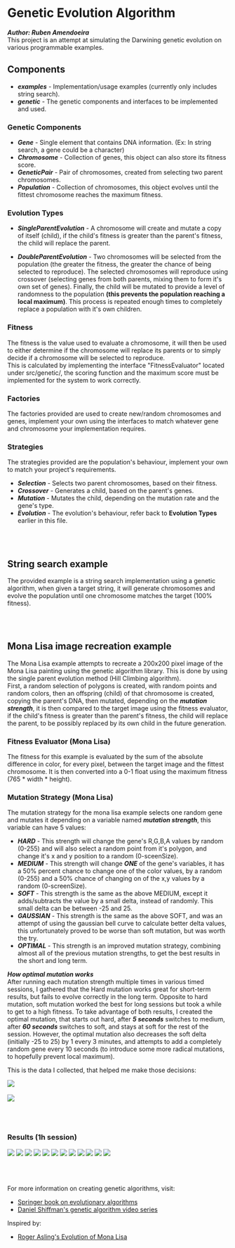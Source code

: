 # Genetic Evolution Algorithm
***Author: Ruben Amendoeira***<br>
This project is an attempt at simulating the Darwining genetic evolution on various programmable examples.



## Components
  * ***examples***  - Implementation/usage examples (currently only includes string search).<br>
  * ***genetic*** - The genetic components and interfaces to be implemented and used.
  
  
  
### Genetic Components
* ***Gene*** - Single element that contains DNA information. (Ex: In string search, a gene could be a character)<br>
* ***Chromosome*** - Collection of genes, this object can also store its fitness score.<br>
* ***GeneticPair*** - Pair of chromosomes, created from selecting two parent chromosomes.<br>
* ***Population*** - Collection of chromosomes, this object evolves until the fittest chromosome reaches the maximum fitness.



### Evolution Types
* ***SingleParentEvolution*** - A chromosome will create and mutate a copy of itself (child), if the child's fitness is greater than the parent's fitness, the child will replace the parent.<br>

* ***DoubleParentEvolution*** - Two chromosomes will be selected from the population (the greater the fitness, the greater the chance of being selected to reproduce). The selected chromosomes will reproduce using crossover (selecting genes from both parents, mixing them to form it's own set of genes). Finally, the child will be mutated to provide a level of randomness to the population <b>(this prevents the population reaching a local maximum)</b>. This process is repeated enough times to completely replace a population with it's own children.



### Fitness

The fitness is the value used to evaluate a chromosome, it will then be used to either determine if the chromosome will replace its parents or to simply decide if a chromosome will be selected to reproduce.<br>
This is calculated by implementing the interface "FitnessEvaluator" located under src/genetic/, the scoring function and the maximum score must be implemented for the system to work correctly.



### Factories

The factories provided are used to create new/random chromosomes and genes, implement your own using the interfaces to match whatever gene and chromosome your implementation requires.



### Strategies
The strategies provided are the population's behaviour, implement your own to match your project's requirements.<br>

*  ***Selection*** - Selects two parent chromosomes, based on their fitness.<br>
*  ***Crossover*** - Generates a child, based on the parent's genes.<br>
*  ***Mutation*** - Mutates the child, depending on the mutation rate and the gene's type.<br>
*  ***Evolution*** - The evolution's behaviour, refer back to <b>Evolution Types</b> earlier in this file.<br>

  
  <br><br>
  ## String search example
  The provided example is a string search implementation using a genetic algorithm, when given a target string, it will
  generate chromosomes and evolve the population until one chromosome matches the target (100% fitness).
  
  
  <br><br>
  ## Mona Lisa image recreation example
  The Mona Lisa example attempts to recreate a 200x200 pixel image of the Mona Lisa painting using the genetic algorithm library.
  This is done by using the single parent evolution method (Hill Climbing algorithm).<br>
  First, a random selection of polygons is created, with random points and random colors, then an offspring (child) of that chromosome is created, copying the parent's DNA, then mutated, depending on the ***mutation strength***, it is then compared to the target image using the fitness evaluator, if the child's fitness is greater than the parent's fitness, the child will replace the parent, to be possibly replaced by its own child in the future generation.
  
  ### Fitness Evaluator (Mona Lisa)
  The fitness for this example is evaluated by the sum of the absolute difference in color, for every pixel, between the target image and the fittest chromosome. It is then converted into a 0-1 float using the maximum fitness (765 * width * height).
  
  ### Mutation Strategy (Mona Lisa)
  The mutation strategy for the mona lisa example selects one random gene and mutates it depending on a variable named ***mutation strength***, this variable can have 5 values:
  * ***HARD*** - This strength will change the gene's R,G,B,A values by random (0-255) and will also select a random point from it's polygon, and change it's x and y position to a random (0-sceenSize).<br>
  * ***MEDIUM*** - This strength will change ***ONE*** of the gene's variables, it has a 50% percent chance to change one of the color values, by a random (0-255) and a 50% chance of changing on of the x,y values by a random (0-screenSize).<br>
  * ***SOFT*** - This strength is the same as the above MEDIUM, except it adds/subtracts the value by a small delta, instead of randomly. This small delta can be between -25 and 25.<br>
  * ***GAUSSIAN*** - This strength is the same as the above SOFT, and was an attempt of using the gaussian bell curve to calculate better delta values, this unfortunately proved to be worse than soft mutation, but was worth the try.<br>
  * ***OPTIMAL*** - This strength is an improved mutation strategy, combining almost all of the previous mutation strengths, to get the best results in the short and long term.
  
  ***How optimal mutation works***<br>
  After running each mutation strength multiple times in various timed sessions, I gathered that the Hard mutation works great for short-term results, but fails to evolve correctly in the long term. Opposite to hard mutation, soft mutation worked the best for long sessions but took a while to get to a high fitness. To take advantage of both results, I created the optimal mutation, that starts out hard, after ***5 seconds*** switches to medium, after ***60 seconds*** switches to soft, and stays at soft for the rest of the session.
However, the optimal mutation also decreases the soft delta (initially -25 to 25) by 1 every 3 minutes, and attempts to add a completely random gene every 10 seconds (to introduce some more radical mutations, to hopefully prevent local maximum).

This is the data I collected, that helped me make those decisions:<br>

![](https://github.com/psikoi/Genetic-Evolution-Algorithm/blob/master/results/15%20sec%20graph.png)<br><br>
![](https://github.com/psikoi/Genetic-Evolution-Algorithm/blob/master/results/5%20min%20graph.png)

<br><br>
### Results (1h session)

![](https://github.com/psikoi/Genetic-Evolution-Algorithm/blob/master/results/images/2826.png)
![](https://github.com/psikoi/Genetic-Evolution-Algorithm/blob/master/results/images/4386.png)
![](https://github.com/psikoi/Genetic-Evolution-Algorithm/blob/master/results/images/7937.png)
![](https://github.com/psikoi/Genetic-Evolution-Algorithm/blob/master/results/images/8892.png)
![](https://github.com/psikoi/Genetic-Evolution-Algorithm/blob/master/results/images/17240.png)
![](https://github.com/psikoi/Genetic-Evolution-Algorithm/blob/master/results/images/22668.png)
![](https://github.com/psikoi/Genetic-Evolution-Algorithm/blob/master/results/images/41432.png)
![](https://github.com/psikoi/Genetic-Evolution-Algorithm/blob/master/results/images/45166.png)
![](https://github.com/psikoi/Genetic-Evolution-Algorithm/blob/master/results/images/100438.png)
![](https://github.com/psikoi/Genetic-Evolution-Algorithm/blob/master/results/images/178229.png)
![](https://github.com/psikoi/Genetic-Evolution-Algorithm/blob/master/results/images/375870.png)
![](https://github.com/psikoi/Genetic-Evolution-Algorithm/blob/master/results/images/571027.png)

  
  <br><br>
  
  
  For more information on creating genetic algorithms, visit: <br>
  * [Springer book on evolutionary algorithms](http://www.springer.com/cda/content/document/cda_downloaddocument/9780387221960-c1.pdf?SGWID=0-0-45-166514-p46178519)<br>
  * [Daniel Shiffman's genetic algorithm video series](https://www.youtube.com/watch?v=9zfeTw-uFCw&list=PLRqwX-V7Uu6bJM3VgzjNV5YxVxUwzALHV)<br>
  
  Inspired by:<br>
  * [Roger Asling's Evolution of Mona Lisa](https://rogerjohansson.blog/2008/12/07/genetic-programming-evolution-of-mona-lisa/)<br>

